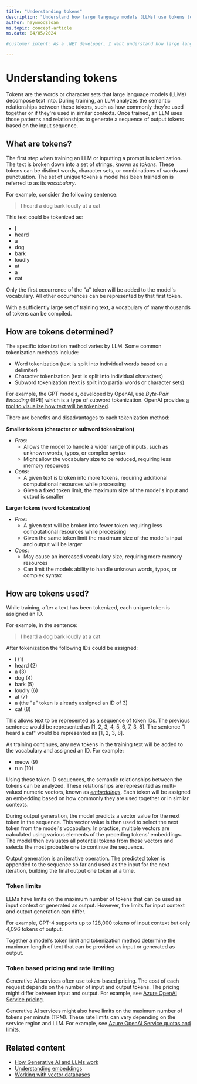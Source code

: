 ```yaml
---
title: "Understanding tokens"
description: "Understand how large language models (LLMs) use tokens to analyze semantic relationships and generate natural language outputs"
author: haywoodsloan
ms.topic: concept-article
ms.date: 04/05/2024

#customer intent: As a .NET developer, I want understand how large language models (LLMs) use tokens to analyze semantic relationships and generate natural language outputs, so I may better use LLMs in my .NET projects.

---
```


# Understanding tokens

Tokens are the words or character sets that large language models (LLMs) decompose text into. During training, an LLM analyzes the semantic relationships between these tokens, such as how commonly they're used together or if they're used in similar contexts. Once trained, an LLM uses those patterns and relationships to generate a sequence of output tokens based on the input sequence.

## What are tokens?

The first step when training an LLM or inputting a prompt is tokenization. The text is broken down into a set of strings, known as _tokens_. These tokens can be distinct words, character sets, or combinations of words and punctuation. The set of unique tokens a model has been trained on is referred to as its _vocabulary_.

For example, consider the following sentence:

> I heard a dog bark loudly at a cat

This text could be tokenized as:

- I
- heard
- a
- dog
- bark
- loudly
- at
- a
- cat

Only the first occurrence of the "a" token will be added to the model's vocabulary. All other occurrences can be represented by that first token.

With a sufficiently large set of training text, a vocabulary of many thousands of tokens can be compiled.

## How are tokens determined?

The specific tokenization method varies by LLM. Some common tokenization methods include:

- Word tokenization (text is split into individual words based on a delimiter)
- Character tokenization (text is split into individual characters)
- Subword tokenization (text is split into partial words or character sets)

For example, the GPT models, developed by OpenAI, use _Byte-Pair Encoding_ (BPE) which is a type of subword tokenization. OpenAI provides [a tool to visualize how text will be tokenized](https://platform.openai.com/tokenizer).

There are benefits and disadvantages to each tokenization method:

**Smaller tokens (character or subword tokenization)**

- _Pros_:
  - Allows the model to handle a wider range of inputs, such as unknown words, typos, or complex syntax
  - Might allow the vocabulary size to be reduced, requiring less memory resources
- _Cons_:
  - A given text is broken into more tokens, requiring additional computational resources while processing
  - Given a fixed token limit, the maximum size of the model's input and output is smaller

**Larger tokens (word tokenization)**

- _Pros_:
  - A given text will be broken into fewer token requiring less computational resources while processing
  - Given the same token limit the maximum size of the model's input and output will be larger
- _Cons_:
  - May cause an increased vocabulary size, requiring more memory resources
  - Can limit the models ability to handle unknown words, typos, or complex syntax

## How are tokens used?

While training, after a text has been tokenized, each unique token is assigned an ID.

For example, in the sentence:

> I heard a dog bark loudly at a cat

After tokenization the following IDs could be assigned:

- I (1)
- heard (2)
- a (3)
- dog (4)
- bark (5)
- loudly (6)
- at (7)
- a (the "a" token is already assigned an ID of 3)
- cat (8)

This allows text to be represented as a sequence of token IDs. The previous sentence would be represented as [1, 2, 3, 4, 5, 6, 7, 3, 8]. The sentence "I heard a cat" would be represented as [1, 2, 3, 8].

As training continues, any new tokens in the training text will be added to the vocabulary and assigned an ID. For example:

- meow (9)
- run (10)

Using these token ID sequences, the semantic relationships between the tokens can be analyzed. These relationships are represented as multi-valued numeric vectors, known as [_embeddings_](understanding-embeddings.md). Each token will be assigned an embedding based on how commonly they are used together or in similar contexts.

During output generation, the model predicts a vector value for the next token in the sequence. This vector value is then used to select the next token from the model's vocabulary. In practice, multiple vectors are calculated using various elements of the preceding tokens' embeddings. The model then evaluates all potential tokens from these vectors and selects the most probable one to continue the sequence.

Output generation is an iterative operation. The predicted token is appended to the sequence so far and used as the input for the next iteration, building the final output one token at a time.

### Token limits

LLMs have limits on the maximum number of tokens that can be used as input context or generated as output. However, the limits for input context and output generation can differ.

For example, GPT-4 supports up to 128,000 tokens of input context but only 4,096 tokens of output.

Together a model's token limit and tokenization method determine the maximum length of text that can be provided as input or generated as output.

### Token based pricing and rate limiting

Generative AI services often use token-based pricing. The cost of each request depends on the number of input and output tokens. The pricing might differ between input and output. For example, see [Azure OpenAI Service pricing](https://azure.microsoft.com/pricing/details/cognitive-services/openai-service/).

Generative AI services might also have limits on the maximum number of tokens per minute (TPM). These rate limits can vary depending on the service region and LLM. For example, see [Azure OpenAI Service quotas and limits](/azure/ai-services/openai/quotas-limits#regional-quota-limits).

## Related content

- [How Generative AI and LLMs work](how-genai-and-llms-work.md)
- [Understanding embeddings](understanding-embeddings.md)
- [Working with vector databases](working-with-vector-dbs.md)
